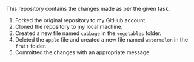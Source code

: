This repository contains the changes made as per the given task. 

1. Forked the original repository to my GitHub account.
2. Cloned the repository to my local machine.
3. Created a new file named `cabbage` in the `vegetables` folder.
4. Deleted the `apple` file and created a new file named `watermelon` in the `fruit` folder.
5. Committed the changes with an appropriate message.
